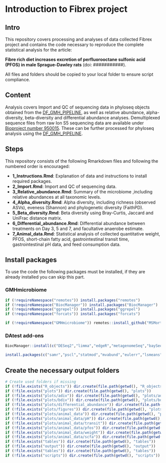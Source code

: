 Introduction to Fibrex project
================

## Intro

This repository covers processing and analyses of data collected Fibrex
project and contains the code necessary to reproduce the complete
statistical analysis for the article:

**Fibre rich diet increases excretion of perfluorooctane sulfonic acid
(PFOS) in male Sprague-Dawley rats** (doi: \###########).

All files and folders should be copied to your local folder to ensure
script compliance.

## Content

Analysis covers Import and QC of sequencing data in phyloseq objects
obtained from the
[DF_GMH_PIPELINE](https://github.com/MSMortensen/DF_GMH_pipeline), as
well as relative abundance, alpha-diversity, beta-diversity and
differential abundance analyses. Demultiplexed sequence files from raw
Ion S5 sequencing data are available under [Bioproject number
950015](http://www.ncbi.nlm.nih.gov/bioproject/950015). These can be
further processed for phyloseq analysis using the
[DF_GMH_PIPELINE](https://github.com/MSMortensen/DF_GMH_pipeline).

## Steps

This repository consists of the following Rmarkdown files and following
the numbered order is encouraged:

- **1_Instructions.Rmd**: Explanation of data and instructions to
  install required packages.
- **2_Import.Rmd**: Import and QC of sequencing data.
- **3_Relative_abundance.Rmd**: Summary of the microbiome ,including
  relative abundances at all taxonomic levels.
- **4_Alpha_diversity.Rmd**: Alpha diversity, including richness
  (observed ASVs), eveness (Shannon) and phylogenetic diversity
  (FaithPD).
- **5_Beta_diversity.Rmd**: Beta diversity using Bray-Curtis, Jaccard
  and UniFrac distance matrix.
- **6_Differential_abundance.Rmd**: Differential abundance between
  treatments on Day 3, 5 and 7, and facultative anaerobe estimate.
- **7_Animal_data.Rmd**: Statistical analysis of collected quantitative
  weight, PFOS, short-chain fatty acid, gastrointestinal transit time,
  gastrointestinal pH data, and feed consumption data.

## Install packages

To use the code the following packages must be installed, if they are
already installed you can skip this part.

### GMHmicrobiome

``` r
if (!requireNamespace("remotes")) install.packages("remotes")
if (!requireNamespace("BiocManager")) install.packages("BiocManager")
if (!requireNamespace("ggrepel")) install.packages("ggrepel")
if (!requireNamespace("forcats")) install.packages("forcats")

if (!requireNamespace("GMHmicrobiome")) remotes::install_github("MSMortensen/GMHmicrobiome")
```

### DAtest add-ons

``` r
BiocManager::install(c("DESeq2","limma","edgeR","metagenomeSeq","baySeq","ALDEx2","impute","ANCOMBC"))

install.packages(c("samr","pscl","statmod","mvabund","eulerr","lsmeans"))
```

## Create the necessary output folders

``` r
# Create used folders if missing
if (!file.exists("R_objects")) dir.create(file.path(getwd(), "R_objects"))
if (!file.exists("plots")) dir.create(file.path(getwd(), "plots"))
if (!file.exists("plots/adiv")) dir.create(file.path(getwd(), "plots/adiv"))
if (!file.exists("plots/bdiv")) dir.create(file.path(getwd(), "plots/bdiv"))
if (!file.exists("plots/differential_abundance")) dir.create(file.path(getwd(), "plots/differential_abundance"))
if (!file.exists("plots/figures")) dir.create(file.path(getwd(), "plots/figures"))
if (!file.exists("plots/animal_data")) dir.create(file.path(getwd(), "plots/animal_data"))
if (!file.exists("plots/animal_data/pH")) dir.create(file.path(getwd(), "plots/animal_data/pH"))
if (!file.exists("plots/animal_data/transit")) dir.create(file.path(getwd(), "plots/animal_data/transit"))
if (!file.exists("plots/animal_data/pfos")) dir.create(file.path(getwd(), "plots/animal_data/pfos"))
if (!file.exists("plots/animal_data/weight")) dir.create(file.path(getwd(), "plots/animal_data/weight"))
if (!file.exists("plots/animal_data/scfa")) dir.create(file.path(getwd(), "plots/animal_data/scfa"))
if (!file.exists("tables")) dir.create(file.path(getwd(), "tables"))
if (!file.exists("output")) dir.create(file.path(getwd(), "output"))
if (!file.exists("tables")) dir.create(file.path(getwd(), "tables"))
if (!file.exists("scripts")) dir.create(file.path(getwd(), "scripts"))
```
